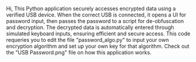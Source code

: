Hi,
This Python application securely accesses encrypted data using a verified USB device. When the correct USB is connected, it opens a UI for password input, 
then passes the password to a script for de-obfuscation and decryption. The decrypted data is automatically entered through simulated keyboard inputs, ensuring efficient and secure access.
This code requeries you to edit the file "password_algo.py" to input your own encryption algorithm and set up your own key for that algorithm.
Check out the "USB Password.png" file on how this application works.
